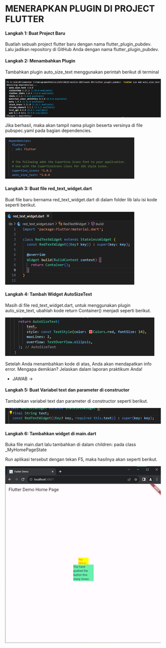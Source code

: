 # MENERAPKAN PLUGIN DI PROJECT FLUTTER

#### Langkah 1: Buat Project Baru

Buatlah sebuah project flutter baru dengan nama flutter_plugin_pubdev. Lalu jadikan repository di GitHub Anda dengan nama flutter_plugin_pubdev.

#### Langkah 2: Menambahkan Plugin

Tambahkan plugin auto_size_text menggunakan perintah berikut di terminal

![Alt text](doc/langkah2.png)

Jika berhasil, maka akan tampil nama plugin beserta versinya di file pubspec.yaml pada bagian dependencies.

![Alt text](doc/langkah2_b.png)

#### Langkah 3: Buat file red_text_widget.dart

Buat file baru bernama red_text_widget.dart di dalam folder lib lalu isi kode seperti berikut.

![Alt text](doc/langkah3.png)

#### Langkah 4: Tambah Widget AutoSizeText

Masih di file red_text_widget.dart, untuk menggunakan plugin auto_size_text, ubahlah kode return Container() menjadi seperti berikut.

![Alt text](doc/langkah4.png)

Setelah Anda menambahkan kode di atas, Anda akan mendapatkan info error. Mengapa demikian? Jelaskan dalam laporan praktikum Anda!

- JAWAB ->

#### Langkah 5: Buat Variabel text dan parameter di constructor

Tambahkan variabel text dan parameter di constructor seperti berikut.

![Alt text](doc/langkah5.png)

#### Langkah 6: Tambahkan widget di main.dart

Buka file main.dart lalu tambahkan di dalam children: pada class \_MyHomePageState



Run aplikasi tersebut dengan tekan F5, maka hasilnya akan seperti berikut.

![Alt text](doc/hasil.png)

